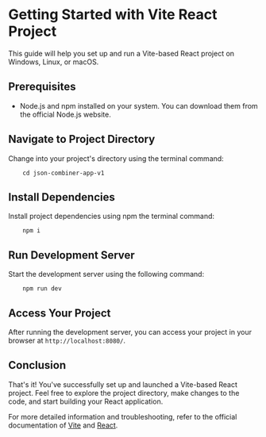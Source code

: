 # Getting Started with Vite React Project

This guide will help you set up and run a Vite-based React project on Windows, Linux, or macOS.

## Prerequisites

- Node.js and npm installed on your system. You can download them from the official Node.js website.

## Navigate to Project Directory

Change into your project's directory using the terminal command:

```
    cd json-combiner-app-v1
```

## Install Dependencies

Install project dependencies using npm the terminal command:

```
    npm i
```

## Run Development Server

Start the development server using the following command:

```
    npm run dev
```

## Access Your Project

After running the development server, you can access your project in your browser at `http://localhost:8080/`.

## Conclusion

That's it! You've successfully set up and launched a Vite-based React project. Feel free to explore the project directory, make changes to the code, and start building your React application.

For more detailed information and troubleshooting, refer to the official documentation of [Vite](https://vitejs.dev/) and [React](https://reactjs.org/).
